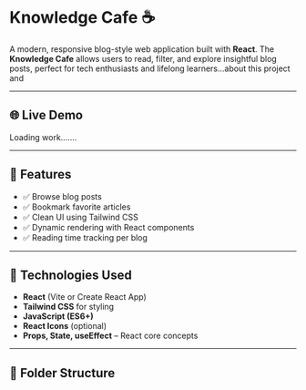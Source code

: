 # Knowledge Cafe ☕️

A modern, responsive blog-style web application built with **React**. The **Knowledge Cafe** allows users to read, filter, and explore insightful blog posts, perfect for tech enthusiasts and lifelong learners...about this project and 

---

## 🌐 Live Demo
Loading work.......


---

## 🧠 Features

- ✅ Browse blog posts
- ✅ Bookmark favorite articles
- ✅ Clean UI using Tailwind CSS
- ✅ Dynamic rendering with React components
- ✅ Reading time tracking per blog

---

## 🚀 Technologies Used

- **React** (Vite or Create React App)
- **Tailwind CSS** for styling
- **JavaScript (ES6+)**
- **React Icons** (optional)
- **Props, State, useEffect** – React core concepts

---

## 📁 Folder Structure

